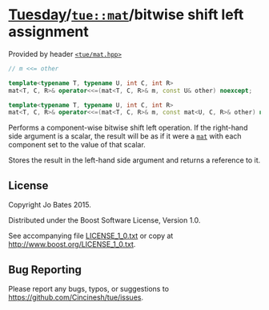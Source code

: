 [Tuesday](../../../README.md)/[`tue::mat`](../../headers/mat.md)/bitwise shift left assignment
==============================================================================================
Provided by header [`<tue/mat.hpp>`](../../headers/mat.md)

```c++
// m <<= other

template<typename T, typename U, int C, int R>
mat<T, C, R>& operator<<=(mat<T, C, R>& m, const U& other) noexcept;

template<typename T, typename U, int C, int R>
mat<T, C, R>& operator<<=(mat<T, C, R>& m, const mat<U, C, R>& other) noexcept;
```

Performs a component-wise bitwise shift left operation. If the right-hand side
argument is a scalar, the result will be as if it were a
[`mat`](../../headers/mat.md) with each component set to the value of that
scalar.

Stores the result in the left-hand side argument and returns a reference to it.

License
-------
Copyright Jo Bates 2015.

Distributed under the Boost Software License, Version 1.0.

See accompanying file [LICENSE_1_0.txt](../../../LICENSE_1_0.txt) or copy at
http://www.boost.org/LICENSE_1_0.txt.

Bug Reporting
-------------
Please report any bugs, typos, or suggestions to
https://github.com/Cincinesh/tue/issues.
